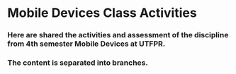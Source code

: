 # Mobile Devices Class Activities 

### Here are shared the activities and assessment of the discipline from 4th semester Mobile Devices at UTFPR.

### The content is separated into branches. 